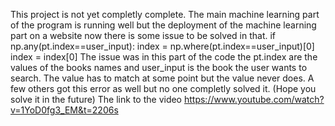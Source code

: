 This project is not yet completly complete. The main machine learning part of the program is running well but the deployment of the machine learning part on a website now there is some issue to be solved in that.
if np.any(pt.index==user_input): index = np.where(pt.index==user_input)[0] index = index[0] The issue was in this part of the code the pt.index are the values of the books names and user_input is the book the user wants to search. The value has to match at some point but the value never does. A few others got this error as well but no one completly solved it. (Hope you solve it in the future) The link to the video https://www.youtube.com/watch?v=1YoD0fg3_EM&t=2206s
